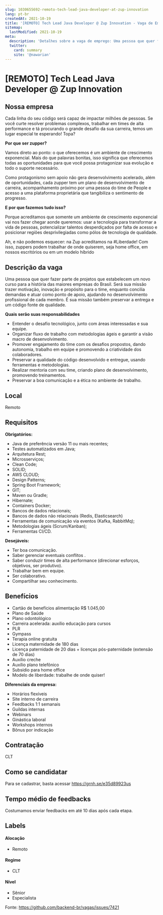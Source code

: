 ```yaml
---
slug: 1030655692-remoto-tech-lead-java-developer-at-zup-innovation
lang: pt-br
createdAt: 2021-10-19
title: '[REMOTO] Tech Lead Java Developer @ Zup Innovation - Vaga de Emprego'
sitemap:
  lastModified: 2021-10-19
meta:
  description: 'Detalhes sobre a vaga de emprego: Uma pessoa que quer fazer parte de projetos que estabelecem um novo curso para a história das maiores empresas do Brasil. Será sua missão trazer motivação, inovação e propósito para o time, enquanto concilia demandas e atuar como ponto de apoio, ajudando no desenvolvimento profissional de cada membro. É sua missão também preservar a entrega e um código fonte de qualidade. **Quais serão suas responsabilidades** - Entender o desafio tecnológico, junto com áreas interessadas e sua equipe. - Organizar fluxo de trabalho com metodologias ágeis e garantir a visão macro de desenvolvimento. - Promover engajamento do time com os desafios propostos, dando autonomia, trabalho em equipe e promovendo a criatividade dos colaboradores. - Preservar a qualidade do código desenvolvido e entregue, usando ferramentas e metodologias. - Realizar mentoria com seu time, criando plano de desenvolvimento, promovendo treinamentos. - Preservar a boa comunicação e a ética no ambiente de trabalho.'
  twitter:
    card: summary
    site: '@nawarian'
---
```


# [REMOTO] Tech Lead Java Developer @ Zup Innovation

## Nossa empresa

Cada linha do seu código será capaz de impactar milhões de pessoas. Se você curte resolver problemas complexos, trabalhar em times de alta performance e tá procurando o grande desafio da sua carreira, temos um lugar especial te esperando! Topa?

**Por que ser zupper?**

Vamos direto ao ponto: o que oferecemos é um ambiente de crescimento exponencial. Mais do que palavras bonitas, isso significa que oferecemos todas as oportunidades para que você possa protagonizar sua evolução e todo o suporte necessário.

Como protagonismo sem apoio não gera desenvolvimento acelerado, além de oportunidades, cada zupper tem um plano de desenvolvimento de carreira, acompanhamento próximo por uma pessoa do time de People e acesso a uma plataforma proprietária que tangibiliza o sentimento de progresso.

**E por que fazemos tudo isso?**

Porque acreditamos que somente um ambiente de crescimento exponencial vai nos fazer chegar aonde queremos: usar a tecnologia para transformar a vida de pessoas, potencializar talentos desperdiçados por falta de acesso e posicionar regiões desprivilegiadas como pólos de tecnologia de qualidade.

Ah, e não podemos esquecer: na  Zup acreditamos na #Liberdade! Com isso, zuppers podem trabalhar de onde quiserem, seja home office, em nossos escritórios ou em um modelo híbrido

## Descrição da vaga

Uma pessoa que quer fazer parte de projetos que estabelecem um novo curso para a história das maiores empresas do Brasil. Será sua missão trazer motivação, inovação e propósito para o time, enquanto concilia demandas e atuar como ponto de apoio, ajudando no desenvolvimento profissional de cada membro. É sua missão também preservar a entrega e um código fonte de qualidade.

**Quais serão suas responsabilidades**

- Entender o desafio tecnológico, junto com áreas interessadas e sua equipe.
- Organizar fluxo de trabalho com metodologias ágeis e garantir a visão macro de desenvolvimento.
- Promover engajamento do time com os desafios propostos, dando autonomia, trabalho em equipe e promovendo a criatividade dos colaboradores.
- Preservar a qualidade do código desenvolvido e entregue, usando ferramentas e metodologias.
- Realizar mentoria com seu time, criando plano de desenvolvimento, promovendo treinamentos.
- Preservar a boa comunicação e a ética no ambiente de trabalho.

## Local

Remoto

## Requisitos

**Obrigatórios:**

- Java de preferência versão 11 ou mais recentes;
- Testes automatizados em Java;
- Arquitetura Rest;
- Microsserviços;
- Clean Code;
- SOLID;
- AWS CLOUD;
- Design Patterns;
- Spring Boot Framework;
- GIT;
- Maven ou Gradle;
- Hibernate;
- Containers Docker;
- Bancos de dados relacionais;
- Bancos de dados não relacionais (Redis, Elasticsearch)
- Ferramentas de comunicação via eventos (Kafka, RabbitMq);
- Metodologias ágeis (Scrum/Kanban);
- Ferramentas CI/CD.

**Desejáveis:**

- Ter boa comunicação.
- Saber gerenciar eventuais conflitos .
- Saber conduzir times de alta performance (direcionar esforços, objetivos, ser produtivo).
- Trabalhar bem em equipe.
- Ser colaborativo.
- Compartilhar seu conhecimento.

## Benefícios

- Cartão de benefícios alimentação R$ 1.045,00
- Plano de Saúde
- Plano odontológico
- Carreira acelerada: auxílio educação para cursos
- PLR
- Gympass
- Terapia online gratuita
- Licença maternidade de 180 dias
- Licença paternidade de 20 dias + licenças pós-paternidade (extensão de 70 dias)
- Auxílio creche
- Auxílio plano telefônico
- Subsídio para home office
- Modelo de liberdade: trabalhe de onde quiser!

**Diferenciais da empresa:**

- Horários flexíveis
- Site interno de carreira
- Feedbacks 1:1 semanais
- Guildas internas
- Webinars
- Ginástica laboral
- Workshops internos
- Bônus por indicação

## Contratação

CLT

## Como se candidatar

Para se cadastrar, basta acessar https://grnh.se/e35d89923us

## Tempo médio de feedbacks

Costumamos enviar feedbacks em até 10 dias após cada etapa.

## Labels
<!-- retire os labels que não fazem sentido à vaga -->

#### Alocação
- Remoto

#### Regime
- CLT

#### Nível
- Sênior
- Especialista




Fonte: https://github.com/backend-br/vagas/issues/7421